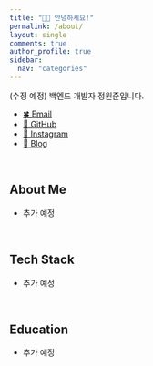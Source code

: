 ```yaml
---
title: "🙇🏻 안녕하세요!"
permalink: /about/
layout: single
comments: true
author_profile: true
sidebar:
  nav: "categories"
---
```


(수정 예정) 백엔드 개발자 정원준입니다.

- <a href="mailto:won4885.dev@gmail.com">🍀 Email
- <a href="https://github.com/won4885">🍖 GitHub</a>
- <a href="https://instagram.com/coded1ary">🐳 Instagram</a>
- <a href="https://coded1ary.com">🍙 Blog</a>

<br>

## About Me

- 추가 예정

<br>

## Tech Stack

- 추가 예정

<br>

## Education

- 추가 예정
